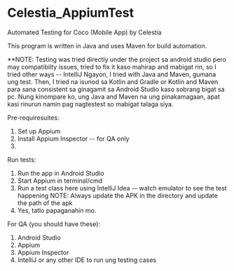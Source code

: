 # Celestia_AppiumTest
Automated Testing for Coco (Mobile App) by Celestia

This program is written in Java and uses Maven for build automation.

**NOTE: Testing was tried directly under the project sa android studio pero may compatibilty issues, 
        tried to fix it kaso mahirap and mabigat rin, so I tried other ways -- IntelliJ
        Ngayon, I tried with Java and Maven, gumana ung test. Then, I tried na isunod sa Kotlin and Gradle
        or Kotlin and Maven para sana consistent sa ginagamit sa Android Studio kaso sobrang bigat sa pc.
        Nung kinompare ko, ung Java and Maven na ung pinakamagaan, apat kasi rinurun namin pag nagtestest
        so mabigat talaga siya.
        
        

Pre-requiresuites:
1. Set up Appium
2. Install Appium Inspector -- for QA only
3. 


Run tests:
1. Run the app in Android Studio
2. Start Appium in terminal/cmd
3. Run a test class here using IntelliJ Idea -- watch emulator to see the test happening
   NOTE: Always update the APK in the directory and update the path of the apk
4. Yes, tatlo papaganahin mo.


For QA (you should have these):
1. Android Studio
2. Appium
3. Appium Inspector
4. IntelliJ or any other IDE to run ung testing cases

